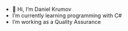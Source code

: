 - 👋 Hi, I’m Daniel Krumov
-  I’m currently learning programming with C#
-  I’m working as a Quality Assurance
  

<!---
krumovDaniel/krumovDaniel is a ✨ special ✨ repository because its `README.md` (this file) appears on your GitHub profile.
You can click the Preview link to take a look at your changes.
--->

